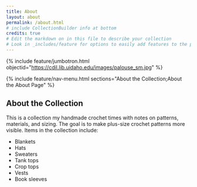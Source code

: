 ```yaml
---
title: About
layout: about
permalink: /about.html
# include CollectionBuilder info at bottom
credits: true
# Edit the markdown on in this file to describe your collection
# Look in _includes/feature for options to easily add features to the page
---
```


{% include feature/jumbotron.html objectid="https://cdil.lib.uidaho.edu/images/palouse_sm.jpg" %}

{% include feature/nav-menu.html sections="About the Collection;About the About Page" %}

## About the Collection

This is a collection my handmade crochet times with notes on patterns, materials, and sizing. The goal is to make plus-size crochet patterns more visible. Items in the collection include: 

- Blankets
- Hats
- Sweaters
- Tank tops
- Crop tops
- Vests
- Book sleeves
